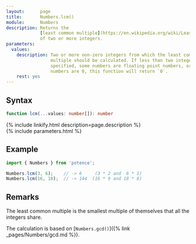 ```yaml
---
layout:      page
title:       Numbers.lcm()
module:      Numbers
description: Returns the
             [least common multiple](https://en.wikipedia.org/wiki/Least_common_multiple)
             of two or more integers.
parameters:
  values:
    description: Two or more non-zero integers from which the least common
                 multiple should be calculated. If less than two integers are
                 specified, some numbers are floating point numbers, or some
                 numbers are 0, this function will return `0`.
    rest: yes
---
```

## Syntax

```ts
function lcm(...values: number[]): number
```

<div class="description">{% include linkify.html description=page.description %}</div>
{% include parameters.html %}

## Example

```ts
import { Numbers } from 'potence';

Numbers.lcm(3, 6);    // -> 6     (3 * 2 and  6 * 1)
Numbers.lcm(16, 18);  // -> 144  (16 * 9 and 18 * 8)
```

## Remarks

The least common multiple is the smallest multiple of themselves that all the
integers share.

The calculation is based on
[`Numbers.gcd()`]({% link _pages/Numbers/gcd.md %}).
